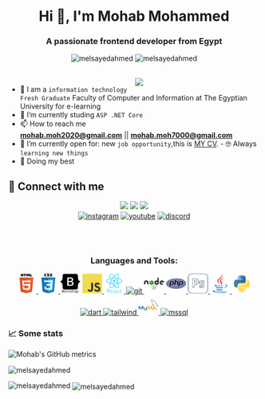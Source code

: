 <h1 align="center">Hi 👋, I'm Mohab Mohammed</h1> <h3 align="center">A passionate frontend developer from Egypt</h3> <p align="center"> <img src="https://komarev.com/ghpvc/?username=melsayedahmed&label=Profile%20views&color=0e75b6&style=flat" alt="melsayedahmed" alt="melsayedahmed" /> <img src="https://img.shields.io/github/followers/melsayedahmed?label=Followers" alt="melsayedahmed" /> </p> <br> <img align="right" src="https://user-images.githubusercontent.com/63050133/156676671-d5b2e362-97d4-4404-9447-dd71ddfea82f.gif" width = 250px/>

 - :school: I am a `information technology Fresh Graduate` Faculty of Computer and Information at The Egyptian University for e-learning <!-- - 🔭 I’m currently working on [Najme Flutter Application](https://github.com/AbdoMosa99/Najme-Flutter-Mobile-App/) --> <br>
- 🌱 I’m currently studing `ASP .NET Core` <br>
- 📫 How to reach me <br> **mohab.moh2020@gmail.com** || **mohab.moh7000@gmail.com**
 - :thinking: I’m currently open for: new `job opportunity`,this is [MY CV]([https://drive.google.com/file/d/1IDLAtqMESCvgjF8QRbOhc1NbWyj18CkV/view?usp=sharing]"). - :nerd_face: Always `learning new things`<br>
 - 🐼 Doing my best <br>
 ## 📩 Connect with me 
<p align="center"> <a href="mailto:mohab.moh2020@gmail.com" title="Gmail"><img src="https://img.shields.io/badge/gmail-%23F05033.svg?style=for-the-badge&logo=gmail&logoColor=white"/></a> <a href="https://www.facebook.com/mohab.mohammed.31508076" title="Facebook"><img src="https://img.shields.io/badge/Facebook-%231877F2.svg?style=for-the-badge&logo=Facebook&logoColor=white"/></a> <a href="https://www.linkedin.com/in/mohab-mohammed-59a317176/" title="LinkedIn"><img src="https://img.shields.io/badge/linkedin-%230077B5.svg?style=for-the-badge&logo=linkedin&logoColor=white"/></a><br> <a href="https://www.instagram.com/mohabmohammed_official/" target="blank"><img align="center" src="https://raw.githubusercontent.com/rahuldkjain/github-profile-readme-generator/master/src/images/icons/Social/instagram.svg" alt="instagram" height="30" width="40" /></a> <a href="https://www.youtube.com/channel/UCo92JwtW5CbyN3XO6O0qocA" target="blank"><img align="center" src="https://raw.githubusercontent.com/rahuldkjain/github-profile-readme-generator/master/src/images/icons/Social/youtube.svg" alt="youtube" height="30" width="40" /></a> <a href="https://discord.com/channels/1019337143904108554/1019337144688443455" target="blank"><img align="center" src="https://raw.githubusercontent.com/rahuldkjain/github-profile-readme-generator/master/src/images/icons/Social/discord.svg" alt="discord" height="30" width="40" /></a> </p> <br> <br> <h3 align="center">Languages and Tools:</h3> <p align="center"> <a href="https://www.w3.org/html/" target="_blank" rel="noreferrer"> <img src="https://raw.githubusercontent.com/devicons/devicon/master/icons/html5/html5-original-wordmark.svg" alt="html5" width="40" height="40" /> </a> <a href="https://www.w3schools.com/css/" target="_blank" rel="noreferrer"> <img src="https://raw.githubusercontent.com/devicons/devicon/master/icons/css3/css3-original-wordmark.svg" alt="css3" width="40" height="40" /> </a> <a href="https://getbootstrap.com" target="_blank" rel="noreferrer"> <img src="https://raw.githubusercontent.com/devicons/devicon/master/icons/bootstrap/bootstrap-plain-wordmark.svg" alt="bootstrap" width="40" height="40" /></a> <a href="https://developer.mozilla.org/en-US/docs/Web/JavaScript" target="_blank" rel="noreferrer"> <img src="https://raw.githubusercontent.com/devicons/devicon/master/icons/javascript/javascript-original.svg" alt="javascript" width="40" height="40" /> </a> <a href="https://reactjs.org/" target="_blank" rel="noreferrer"> <img src="https://raw.githubusercontent.com/devicons/devicon/master/icons/react/react-original-wordmark.svg" alt="react" width="40" height="40" /> </a> <a href="https://git-scm.com/" target="_blank" rel="noreferrer"> <img src="https://www.vectorlogo.zone/logos/git-scm/git-scm-icon.svg" alt="git" width="40" height="40" /> </a>     <a href="https://nodejs.org" target="_blank" rel="noreferrer"> <img src="https://raw.githubusercontent.com/devicons/devicon/master/icons/nodejs/nodejs-original-wordmark.svg" alt="nodejs" width="40" height="40" /> </a> <a href="https://www.php.net" target="_blank" rel="noreferrer"> <img src="https://raw.githubusercontent.com/devicons/devicon/master/icons/php/php-original.svg" alt="php" width="40" height="40" /> </a> <a href="https://www.photoshop.com/en" target="_blank" rel="noreferrer"> <img src="https://raw.githubusercontent.com/devicons/devicon/master/icons/photoshop/photoshop-line.svg" alt="photoshop" width="40" height="40" /> </a> <a href="https://www.java.com" target="_blank" rel="noreferrer"> <img src="https://raw.githubusercontent.com/devicons/devicon/master/icons/java/java-original.svg" alt="java" width="40" height="40" /> </a> <a href="https://www.python.org" target="_blank" rel="noreferrer"> <img src="https://raw.githubusercontent.com/devicons/devicon/master/icons/python/python-original.svg" alt="python" width="40" height="40" /> </a> <a href="https://dart.dev" target="_blank" rel="noreferrer"> <img src="https://www.vectorlogo.zone/logos/dartlang/dartlang-icon.svg" alt="dart" width="40" height="40" /> </a> <a href="https://tailwindcss.com/" target="_blank" rel="noreferrer"> <img src="https://www.vectorlogo.zone/logos/tailwindcss/tailwindcss-icon.svg" alt="tailwind" width="40" height="40" /> </a> <a href="https://www.mysql.com/" target="_blank" rel="noreferrer"> <img src="https://raw.githubusercontent.com/devicons/devicon/master/icons/mysql/mysql-original-wordmark.svg" alt="mysql" width="40" height="40" /> </a> <a href="https://www.microsoft.com/en-us/sql-server" target="_blank" rel="noreferrer"> <img src="https://www.svgrepo.com/show/303229/microsoft-sql-server-logo.svg" alt="mssql" width="40" height="40" /> </a> </p> 

### 📈 Some stats
<img src="https://metrics.lecoq.io/melsayedahmed" alt="Mohab's GitHub metrics" />

<p><img align="center" src="https://github-readme-streak-stats.herokuapp.com/?user=melsayedahmed&" alt="melsayedahmed" /></p> <p><img align="left" src="https://github-readme-stats.vercel.app/api/top-langs?username=melsayedahmed&show_icons=true&locale=en&layout=compact" alt="melsayedahmed" /> </p> <p>&nbsp;<img align="center" src="https://github-readme-stats.vercel.app/api?username=melsayedahmed&show_icons=true&locale=en" alt="melsayedahmed" /></p>
